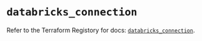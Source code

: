 # `databricks_connection`

Refer to the Terraform Registory for docs: [`databricks_connection`](https://registry.terraform.io/providers/databricks/databricks/1.25.1/docs/resources/connection).
